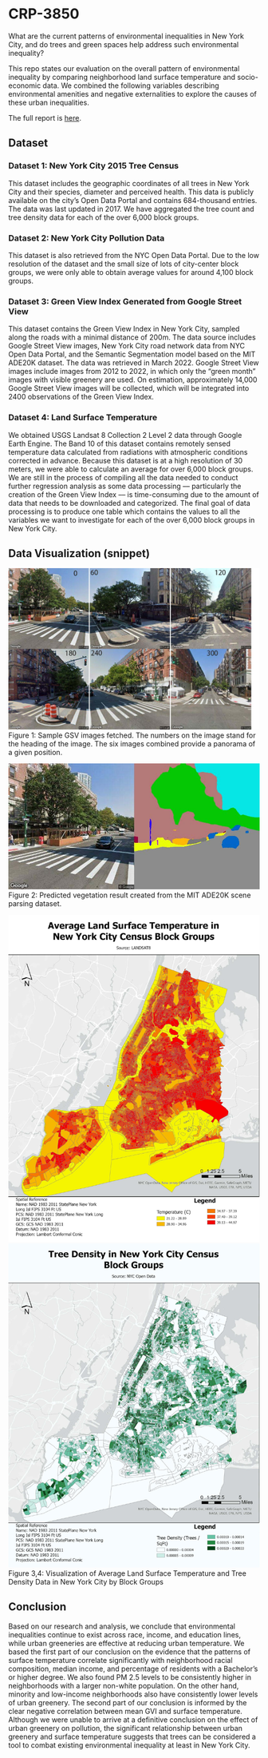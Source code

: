 # CRP-3850
What are the current patterns of environmental inequalities in New
York City, and do trees and green spaces help address such environmental inequality?

This repo states our evaluation on the overall pattern of environmental inequality by comparing neighborhood land surface temperature and socio-economic data. We combined the following variables describing environmental amenities and negative externalities to explore the causes of these urban inequalities.

The full report is [here](CRP3850_Report.pdf).

## Dataset
### Dataset 1: New York City 2015 Tree Census
This dataset includes the geographic coordinates of all trees in New York City and their species, diameter and perceived health. This data is publicly available on the city’s Open Data Portal and contains 684-thousand entries. The data was last updated in 2017. We have aggregated the tree count and tree density data for each of the over 6,000 block groups.

### Dataset 2: New York City Pollution Data
This dataset is also retrieved from the NYC Open Data Portal. Due to the low resolution of the dataset and the small size of lots of city-center block groups, we were only able to obtain average values for around 4,100 block groups.

### Dataset 3: Green View Index Generated from Google Street View
This dataset contains the Green View Index in New York City, sampled along the roads with a minimal distance of 200m. The data source includes Google Street View images, New York City road network data from NYC Open Data Portal, and the Semantic Segmentation model based on the MIT ADE20K dataset. The data was retrieved in March 2022. Google Street View images include images from 2012 to 2022, in which only the “green month” images with visible greenery are used. On estimation, approximately 14,000 Google Street View images will be collected, which will be integrated into 2400 observations of the Green View Index.

### Dataset 4: Land Surface Temperature
We obtained USGS Landsat 8 Collection 2 Level 2 data through Google Earth Engine. The Band 10 of this dataset contains remotely sensed temperature data calculated from radiations with atmospheric conditions corrected in advance. Because this dataset is at a high resolution of 30 meters, we were able to calculate an average for over 6,000 block groups.
We are still in the process of compiling all the data needed to conduct further regression analysis as some data processing –– particularly the creation of the Green View Index –– is time-consuming due to the amount of data that needs to be downloaded and categorized. The final goal of data processing is to produce one table which contains the values to all the variables we want to investigate for each of the over 6,000 block groups in New York City.

## Data Visualization (snippet)

![PanoGSV](/img/1.jpg)
Figure 1: Sample GSV images fetched. The numbers on the image stand for the heading of the
image. The six images combined provide a panorama of a given position.

![Parseg](/img/2.jpg)
Figure 2: Predicted vegetation result created from the MIT ADE20K scene parsing dataset.

![GISVis](/img/3.jpg)
![GISVis](/img/4.jpg)
Figure 3,4: Visualization of Average Land Surface Temperature and Tree Density Data in New
York City by Block Groups

## Conclusion
Based on our research and analysis, we conclude that environmental inequalities continue
to exist across race, income, and education lines, while urban greeneries are effective at reducing urban temperature. We based the first part of our conclusion on the evidence that the patterns of
surface temperature correlate significantly with neighborhood racial composition, median
income, and percentage of residents with a Bachelor’s or higher degree. We also found PM 2.5
levels to be consistently higher in neighborhoods with a larger non-white population. On the
other hand, minority and low-income neighborhoods also have consistently lower levels of urban
greenery. The second part of our conclusion is informed by the clear negative correlation
between mean GVI and surface temperature. Although we were unable to arrive at a definitive
conclusion on the effect of urban greenery on pollution, the significant relationship between
urban greenery and surface temperature suggests that trees can be considered a tool to combat
existing environmental inequality at least in New York City.
